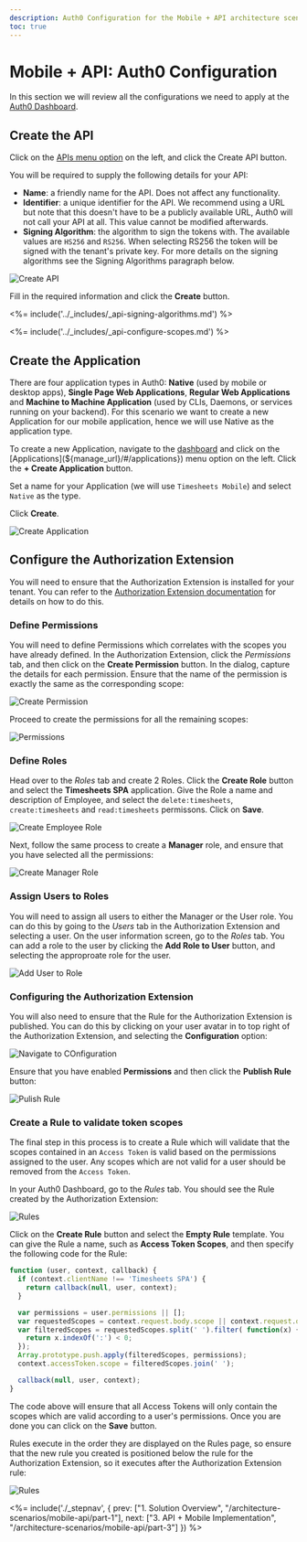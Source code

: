 ```yaml
---
description: Auth0 Configuration for the Mobile + API architecture scenario
toc: true
---
```


# Mobile + API: Auth0 Configuration

In this section we will review all the configurations we need to apply at the [Auth0 Dashboard](${manage_url}).


## Create the API

Click on the [APIs menu option](${manage_url}/#/apis) on the left, and click the Create API button.

You will be required to supply the following details for your API:

- __Name__: a friendly name for the API. Does not affect any functionality.
- __Identifier__: a unique identifier for the API. We recommend using a URL but note that this doesn't have to be a publicly available URL, Auth0 will not call your API at all. This value cannot be modified afterwards.
- __Signing Algorithm__: the algorithm to sign the tokens with. The available values are `HS256` and `RS256`. When selecting RS256 the token will be signed with the tenant's private key. For more details on the signing algorithms see the Signing Algorithms paragraph below.

![Create API](/media/articles/architecture-scenarios/mobile-api/create-api.png)

Fill in the required information and click the __Create__ button.

<%= include('../_includes/_api-signing-algorithms.md') %>

<%= include('../_includes/_api-configure-scopes.md') %>

## Create the Application

There are four application types in Auth0: __Native__ (used by mobile or desktop apps), __Single Page Web Applications__, __Regular Web Applications__ and __Machine to Machine Application__ (used by CLIs, Daemons, or services running on your backend). For this scenario we want to create a new Application for our mobile application, hence we will use Native as the application type.

To create a new Application, navigate to the [dashboard](${manage_url}) and click on the [Applications](${manage_url}/#/applications}) menu option on the left. Click the __+ Create Application__ button.

Set a name for your Application (we will use `Timesheets Mobile`) and select `Native` as the type.

Click __Create__.

![Create Application](/media/articles/architecture-scenarios/mobile-api/create-application.png)

## Configure the Authorization Extension

You will need to ensure that the Authorization Extension is installed for your tenant. You can refer to the [Authorization Extension documentation](/extensions/authorization-extension#how-to-install) for details on how to do this.

### Define Permissions

You will need to define Permissions which correlates with the scopes you have already defined. In the Authorization Extension, click the _Permissions_ tab, and then click on the **Create Permission** button. In the dialog, capture the details for each permission. Ensure that the name of the permission is exactly the same as the corresponding scope:

![Create Permission](/media/articles/architecture-scenarios/mobile-api/create-permission.png)

Proceed to create the permissions for all the remaining scopes:

![Permissions](/media/articles/architecture-scenarios/mobile-api/permissions.png)

### Define Roles

Head over to the _Roles_ tab and create 2 Roles. Click the **Create Role** button and select the **Timesheets SPA** application. Give the Role a name and description of Employee, and select the `delete:timesheets`, `create:timesheets` and `read:timesheets` permissons. Click on **Save**.

![Create Employee Role](/media/articles/architecture-scenarios/mobile-api/create-employee-role.png)

Next, follow the same process to create a **Manager** role, and ensure that you have selected all the permissions:

![Create Manager Role](/media/articles/architecture-scenarios/mobile-api/create-manager-role.png)

### Assign Users to Roles

You will need to assign all users to either the Manager or the User role. You can do this by going to the _Users_ tab in the Authorization Extension and selecting a user. On the user information screen, go to the _Roles_ tab. You can add a role to the user by clicking the **Add Role to User** button, and selecting the approproate role for the user.

![Add User to Role](/media/articles/architecture-scenarios/mobile-api/add-user-role.png)

### Configuring the Authorization Extension

You will also need to ensure that the Rule for the Authorization Extension is published. You can do this by clicking on your user avatar in to top right of the Authorization Extension, and selecting the **Configuration** option:

![Navigate to COnfiguration](/media/articles/architecture-scenarios/mobile-api/select-configuration.png)

Ensure that you have enabled **Permissions** and then click the **Publish Rule** button:

![Pulish Rule](/media/articles/architecture-scenarios/mobile-api/publish-rule.png)

### Create a Rule to validate token scopes

The final step in this process is to create a Rule which will validate that the scopes contained in an `Access Token` is valid based on the permissions assigned to the user. Any scopes which are not valid for a user should be removed from the `Access Token`.

In your Auth0 Dashboard, go to the _Rules_ tab. You should see the Rule created by the Authorization Extension:

![Rules](/media/articles/architecture-scenarios/mobile-api/rules-1.png)

Click on the **Create Rule** button and select the **Empty Rule** template. You can give the Rule a name, such as **Access Token Scopes**, and then specify the following code for the Rule:

```js
function (user, context, callback) {
  if (context.clientName !== 'Timesheets SPA') {
    return callback(null, user, context);
  }

  var permissions = user.permissions || [];
  var requestedScopes = context.request.body.scope || context.request.query.scope;
  var filteredScopes = requestedScopes.split(' ').filter( function(x) {
    return x.indexOf(':') < 0;
  });
  Array.prototype.push.apply(filteredScopes, permissions);
  context.accessToken.scope = filteredScopes.join(' ');

  callback(null, user, context);
}
```

The code above will ensure that all Access Tokens will only contain the scopes which are valid according to a user's permissions. Once you are done you can click on the **Save** button.

Rules execute in the order they are displayed on the Rules page, so ensure that the new rule you created is positioned below the rule for the Authorization Extension, so it executes after the Authorization Extension rule:

![Rules](/media/articles/architecture-scenarios/mobile-api/rules-2.png)

<%= include('./_stepnav', {
 prev: ["1. Solution Overview", "/architecture-scenarios/mobile-api/part-1"], next: ["3. API + Mobile Implementation", "/architecture-scenarios/mobile-api/part-3"]
}) %>
